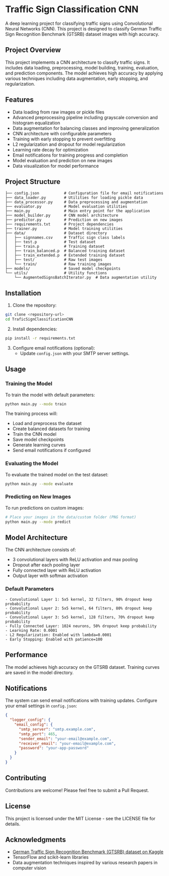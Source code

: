 # Traffic Sign Classification CNN

A deep learning project for classifying traffic signs using Convolutional Neural Networks (CNN). This project is designed to classify German Traffic Sign Recognition Benchmark (GTSRB) dataset images with high accuracy.

## Project Overview

This project implements a CNN architecture to classify traffic signs. It includes data loading, preprocessing, model building, training, evaluation, and prediction components. The model achieves high accuracy by applying various techniques including data augmentation, early stopping, and regularization.

## Features

- Data loading from raw images or pickle files
- Advanced preprocessing pipeline including grayscale conversion and histogram equalization
- Data augmentation for balancing classes and improving generalization
- CNN architecture with configurable parameters
- Training with early stopping to prevent overfitting
- L2 regularization and dropout for model regularization
- Learning rate decay for optimization
- Email notifications for training progress and completion
- Model evaluation and prediction on new images
- Data visualization for model performance

## Project Structure

```
├── config.json           # Configuration file for email notifications
├── data_loader.py        # Utilities for loading pickle data
├── data_processor.py     # Data preprocessing and augmentation
├── evaluator.py          # Model evaluation utilities
├── main.py               # Main entry point for the application
├── model_builder.py      # CNN model architecture
├── predictor.py          # Prediction on new images
├── requirements.txt      # Project dependencies
├── trainer.py            # Model training utilities
├── data/                 # Dataset directory
│   ├── signnames.csv     # Traffic sign class labels
│   ├── test.p            # Test dataset
│   ├── train.p           # Training dataset
│   ├── train_balanced.p  # Balanced training dataset
│   ├── train_extended.p  # Extended training dataset
│   ├── test/             # Raw test images
│   └── train/            # Raw training images
├── models/               # Saved model checkpoints
└── utils/                # Utility functions
    └── AugmentedSignsBatchIterator.py  # Data augmentation utility
```

## Installation

1. Clone the repository:
```bash
git clone <repository-url>
cd TraficSignClassificationCNN
```

2. Install dependencies:
```bash
pip install -r requirements.txt
```

3. Configure email notifications (optional):
   - Update `config.json` with your SMTP server settings.

## Usage

### Training the Model

To train the model with default parameters:

```bash
python main.py --mode train
```

The training process will:
- Load and preprocess the dataset
- Create balanced datasets for training
- Train the CNN model
- Save model checkpoints
- Generate learning curves
- Send email notifications if configured

### Evaluating the Model

To evaluate the trained model on the test dataset:

```bash
python main.py --mode evaluate
```

### Predicting on New Images

To run predictions on custom images:

```bash
# Place your images in the data/custom folder (PNG format)
python main.py --mode predict
```

## Model Architecture

The CNN architecture consists of:

- 3 convolutional layers with ReLU activation and max pooling
- Dropout after each pooling layer
- Fully connected layer with ReLU activation
- Output layer with softmax activation

### Default Parameters

```
- Convolutional Layer 1: 5x5 kernel, 32 filters, 90% dropout keep probability
- Convolutional Layer 2: 5x5 kernel, 64 filters, 80% dropout keep probability
- Convolutional Layer 3: 5x5 kernel, 128 filters, 70% dropout keep probability
- Fully Connected Layer: 1024 neurons, 50% dropout keep probability
- Learning Rate: 0.0001
- L2 Regularization: Enabled with lambda=0.0001
- Early Stopping: Enabled with patience=100
```

## Performance

The model achieves high accuracy on the GTSRB dataset. Training curves are saved in the model directory.

## Notifications

The system can send email notifications with training updates. Configure your email settings in `config.json`:

```json
{
  "logger_config": {
    "email_config": {
      "smtp_server": "smtp.example.com",
      "smtp_port": 465,
      "sender_email": "your-email@example.com",
      "receiver_email": "your-email@example.com",
      "password": "your-app-password"
    }
  }
}
```

## Contributing

Contributions are welcome! Please feel free to submit a Pull Request.

## License

This project is licensed under the MIT License - see the LICENSE file for details.

## Acknowledgments

- [German Traffic Sign Recognition Benchmark (GTSRB) dataset on Kaggle](https://www.kaggle.com/datasets/meowmeowmeowmeowmeow/gtsrb-german-traffic-sign)
- TensorFlow and scikit-learn libraries
- Data augmentation techniques inspired by various research papers in computer vision
